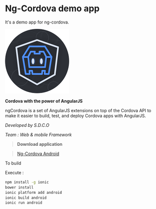 Ng-Cordova demo app
=====================
It's a demo app for ng-cordova.

![ngcordova](https://raw.githubusercontent.com/got5/ngCordova-demo/master/www/img/ngcordova.png)

**Cordova with the power of AngularJS**

ngCordova is a set of AngularJS extensions on top of the Cordova API to make it easier to build, test, and deploy Cordova apps with AngularJS.

_Developed by S.D.C.O_

_Team : Web & mobile Framework_

> **Download application**

> [Ng-Cordova Android](https://raw.githubusercontent.com/got5/ngCordova-demo/master/bin/ngcordova.apk)

To build

Execute :
```bash
npm install -g ionic
bower install
ionic platform add android
ionic build android
ionic run android
```